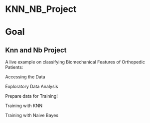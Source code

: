 # KNN_NB_Project

# Goal

## Knn and Nb Project

A live example on classifying Biomechanical Features of Orthopedic Patients:

Accessing the Data

Exploratory Data Analysis

Prepare data for Training!

Training with KNN

Training with Naive Bayes
